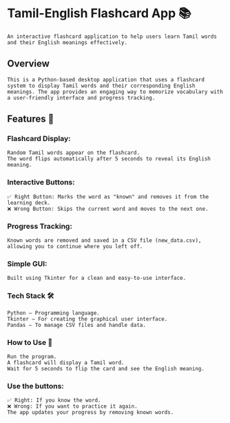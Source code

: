 # Tamil-English Flashcard App 📚  
    An interactive flashcard application to help users learn Tamil words and their English meanings effectively.  

## Overview  
    This is a Python-based desktop application that uses a flashcard system to display Tamil words and their corresponding English meanings. The app provides an engaging way to memorize vocabulary with a user-friendly interface and progress tracking.

## Features 🚀  
### Flashcard Display:
    Random Tamil words appear on the flashcard.
    The word flips automatically after 5 seconds to reveal its English meaning.
### Interactive Buttons:
    ✅ Right Button: Marks the word as "known" and removes it from the learning deck.
    ❌ Wrong Button: Skips the current word and moves to the next one.
### Progress Tracking:
    Known words are removed and saved in a CSV file (new_data.csv), allowing you to continue where you left off.
### Simple GUI:
    Built using Tkinter for a clean and easy-to-use interface.
### Tech Stack 🛠️
    Python – Programming language.
    Tkinter – For creating the graphical user interface.
    Pandas – To manage CSV files and handle data.
### How to Use 📖
    Run the program.
    A flashcard will display a Tamil word.
    Wait for 5 seconds to flip the card and see the English meaning.
### Use the buttons:
    ✅ Right: If you know the word.
    ❌ Wrong: If you want to practice it again.
    The app updates your progress by removing known words.

    
